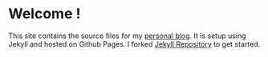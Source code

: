 # Welcome !

This site contains the source files for my [personal blog](https://andymacool.github.io). It is setup using Jekyll and hosted on Github Pages. I forked [Jekyll Repository](https://github.com/barryclark/jekyll-now) to get started.

